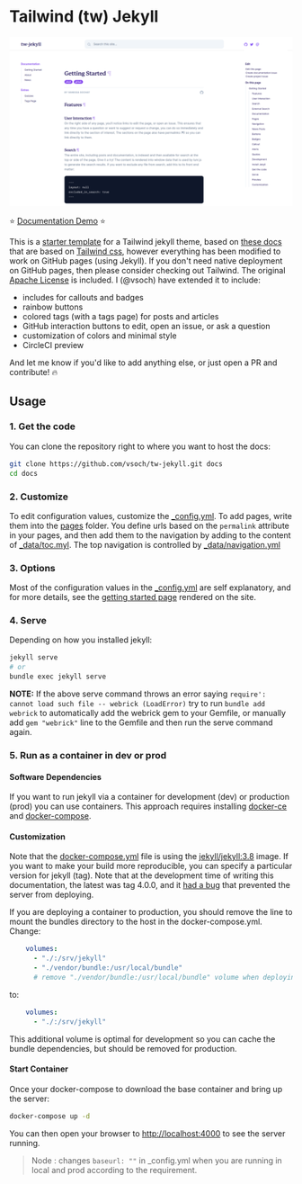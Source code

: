 # Tailwind (tw) Jekyll

![assets/img/tw-jekyll.png](assets/img/tw-jekyll.png)

⭐️ [Documentation Demo](https://vsoch.github.io/tw-jekyll/) ⭐️

This is a [starter template](https://vsoch.github.com/tw-jekyll/) for a Tailwind jekyll theme, based
on [these docs](https://github.com/superfly/docs) that are based on [Tailwind css](https://tailwindcss.com/docs/installation),
however everything has been modified to work on GitHub pages (using Jekyll). If you don't need
native deployment on GitHub pages, then please consider checking out Tailwind. 
The original [Apache License](LICENSE) is included. I (@vsoch) have extended it to include:

- includes for callouts and badges
- rainbow buttons
- colored tags (with a tags page) for posts and articles
- GitHub interaction buttons to edit, open an issue, or ask a question
- customization of colors and minimal style
- CircleCI preview

And let me know if you'd like to add anything else, or just open a PR and contribute! 🔥️

## Usage

### 1. Get the code

You can clone the repository right to where you want to host the docs:

```bash
git clone https://github.com/vsoch/tw-jekyll.git docs
cd docs
```

### 2. Customize

To edit configuration values, customize the [_config.yml](_config.yml).
To add pages, write them into the [pages](pages) folder. 
You define urls based on the `permalink` attribute in your pages,
and then add them to the navigation by adding to the content of [_data/toc.myl](_data/toc.yml).
The top navigation is controlled by [_data/navigation.yml](_data/navigation.yml)

### 3. Options

Most of the configuration values in the [_config.yml](_config.yml) are self explanatory,
and for more details, see the [getting started page](https://vsoch.github.io/tw-jekyll/docs/getting-started)
rendered on the site.

### 4. Serve

Depending on how you installed jekyll:

```bash
jekyll serve
# or
bundle exec jekyll serve
```

**NOTE:** If the above serve command throws an error saying `require': cannot load such file -- webrick (LoadError)` try to run `bundle add webrick` to automatically add the webrick gem to your Gemfile, or manually add `gem "webrick"` line to the Gemfile and then run the serve command again.


### 5. Run as a container in dev or prod

#### Software Dependencies

If you want to run jekyll via a container for development (dev) or production (prod) you can use containers. This approach requires installing [docker-ce](https://docs.docker.com/engine/install/ubuntu/) and [docker-compose](https://docs.docker.com/compose/install/). 

#### Customization

Note that the [docker-compose.yml](docker-compose.yml) file is using the [jekyll/jekyll:3.8](https://hub.docker.com/r/jekyll/jekyll/tags) image. If you want to make your build more reproducible, you can specify a particular version for jekyll (tag). Note that at the development time of writing this documentation, the latest was tag 4.0.0,
and it [had a bug](https://github.com/fastai/fastpages/issues/267#issuecomment-620612896) that prevented the server from deploying.

If you are deploying a container to production, you should remove the line to
mount the bundles directory to the host in the docker-compose.yml. Change:

```yaml
    volumes: 
      - "./:/srv/jekyll"
      - "./vendor/bundle:/usr/local/bundle"
      # remove "./vendor/bundle:/usr/local/bundle" volume when deploying in production
```

to:

```yaml
    volumes: 
      - "./:/srv/jekyll"
```

This additional volume is optimal for development so you can cache the bundle dependencies,
but should be removed for production. 

#### Start Container

Once your docker-compose to download the base container and bring up the server:

```bash
docker-compose up -d
```

You can then open your browser to [http://localhost:4000](http://localhost:4000)
to see the server running.

> Node : changes `baseurl: ""` in _config.yml  when you are running in local and prod according to the requirement.
